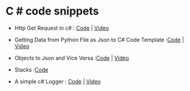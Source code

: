 # C # code snippets 

* Http Get Request in c# : [Code](https://github.com/soumilshah1995/c-snippets/tree/master/HttpGet) | [Video](https://www.youtube.com/watch?v=1jV08t6aK34&list=PLL2hlSFBmWwzx-g0NSxvXS3Uae6FRBIJy&index=3)

* Getting Data from Python File as Json to C# Code Template :[Code](https://github.com/soumilshah1995/c-snippets/tree/master/pycsharp) | [Video](https://www.youtube.com/watch?v=X0Xmxbih7jQ&list=PLL2hlSFBmWwzx-g0NSxvXS3Uae6FRBIJy&index=2)

* Objects to Json and Vice Versa :[Code](https://github.com/soumilshah1995/c-snippets/tree/master/objtojson) | [Video](https://www.youtube.com/watch?v=X0Xmxbih7jQ&list=PLL2hlSFBmWwzx-g0NSxvXS3Uae6FRBIJy&index=2)

* Stacks :[Code](https://github.com/soumilshah1995/c-snippets/tree/master/Stacks)

* A simple c# Logger : [Code](https://github.com/soumilshah1995/c-snippets/tree/master/myos) | [Video](https://www.youtube.com/watch?v=z3hQCrAmq4Q&list=PLL2hlSFBmWwzx-g0NSxvXS3Uae6FRBIJy)



